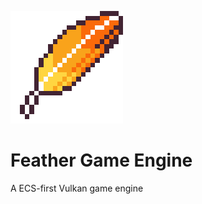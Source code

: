 ![Feather Engine Logo](src/engine/assets/icons/icon_github.png)

# Feather Game Engine
A ECS-first Vulkan game engine

